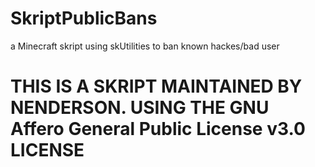 # SkriptPublicBans
a Minecraft skript using skUtilities to ban known hackes/bad user

# THIS IS A SKRIPT MAINTAINED BY NENDERSON. USING THE GNU Affero General Public License v3.0 LICENSE
